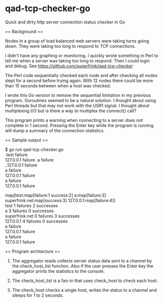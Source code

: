 qad-tcp-checker-go
==================

Quick and dirty http server connection status checker in Go

== Background ==

Nodes in a group of load balanced web servers were taking turns going down.
They were taking too long to respond to TCP connections.

I didn't have any graphing or monitoring.  I quickly wrote something in Perl
to tell me when a server was taking too long to respond.  Then I could login
and debug.  See https://github.com/superfrink/qad-tcp-checker

The Perl code sequentially checked each node and after checking all nodes
slept for a second before trying again.  With 12 nodes there could be more
than 15 seconds between when a host was checked.

I wrote this Go version to remove the sequential limitation in my previous
program.  Goroutines seemed to be a natural solution.  I thought about using
Perl threads but that may not work with the USR1 signal.  I thought about
multiplexing I/O but is there a way to multiplex the connect() call?

This program prints a warning when connecting to a server does not complete in
1 second.  Pressing the Enter key while the program is running will dump a
summary of the connection statistics.

== Sample output ==

  $ go run qad-tcp-checker.go  
  .test failure  
  127.0.0.1 failure
  .a failure  
  ..127.0.0.1 failure  
  a failure  
  127.0.0.1 failure  
  a failure  
  127.0.0.1 failure  
    
  map[test:map[failure:1 success:2] a:map[failure:3] superfrink.net:map[success:3] 127.0.0.1:map[failure:4]]  
              test       1 failures       2 successes  
                 a       3 failures       0 successes  
    superfrink.net       0 failures       3 successes  
         127.0.0.1       4 failures       0 successes  
  a failure  
  127.0.0.1 failure  
  a failure  
  127.0.0.1 failure  

== Program archtecture ==

1) The aggregator reads collects server status data sent to a channel by the
   check_host_list function.  Also if the user presses the Enter key the
   aggregator prints the statistics to the console.

2) The check_host_list is a fan-in that uses check_host to check each host.

3) The check_host checks a single host, writes the status to a channel and
   sleeps for 1 to 2 seconds.
